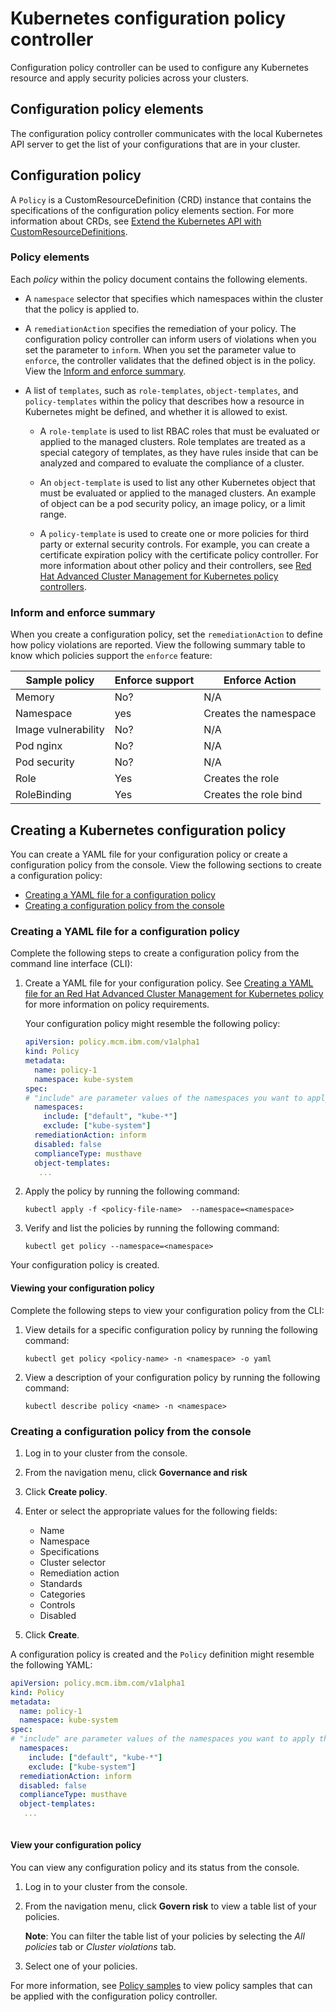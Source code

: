 # Kubernetes configuration policy controller

Configuration policy controller can be used to configure any Kubernetes resource and apply security policies across your clusters.


## Configuration policy elements

The configuration policy controller communicates with the local Kubernetes API server to get the list of your configurations that are in your cluster. 

## Configuration policy
  
A `Policy` is a CustomResourceDefinition (CRD) instance that contains the specifications of the configuration policy elements section. For more information about CRDs, see [Extend the Kubernetes API with CustomResourceDefinitions](https://kubernetes.io/docs/tasks/access-kubernetes-api/custom-resources/custom-resource-definitions/).

### Policy elements

Each _policy_ within the policy document contains the following elements.

  - A `namespace` selector that specifies which namespaces within the cluster that the policy is applied to.
  
  - A `remediationAction` specifies the remediation of your policy. The configuration policy controller can inform users of violations when you set the parameter to `inform`. When you set the parameter value to `enforce`, the controller validates that the defined object is in the policy. View the [Inform and enforce summary](#inform-and-enforce-summary).

  - A list of `templates`, such as `role-templates`, `object-templates`, and `policy-templates` within the policy that describes how a resource in Kubernetes might be defined, and whether it is allowed to exist.

    - A `role-template` is used to list RBAC roles that must be evaluated or applied to the managed clusters. Role templates are treated as a special category of templates, as they have rules inside that can be analyzed and compared to evaluate the compliance of a cluster.

    - An `object-template` is used to list any other Kubernetes object that must be evaluated or applied to the managed clusters. An example of object can be a pod security policy, an image policy, or a limit range.
    
    - A `policy-template` is used to create one or more policies for third party or external security controls. For example, you can create a certificate expiration policy with the certificate policy controller. For more information about other policy and their  controllers, see [Red Hat Advanced Cluster Management for Kubernetes policy controllers](../governance/policy_controllers.md).

### Inform and enforce summary

When you create a configuration policy, set the `remediationAction` to define how policy violations are reported. View the following summary table to know which policies support the `enforce` feature: 

| Sample policy| Enforce support | Enforce Action |
| -------| --------------- | -------------- |
| Memory | No? | N/A |
| Namespace | yes | Creates the namespace |
| Image vulnerability | No? | N/A |
| Pod nginx | No? | N/A |
| Pod security | No? | N/A |
| Role  | Yes | Creates the role |
| RoleBinding | Yes | Creates the role bind |

## Creating a Kubernetes configuration policy

You can create a YAML file for your configuration policy or create a configuration policy from the console. View the following sections to create a configuration policy:

* [Creating a YAML file for a configuration policy](#creating-a-yaml-file-for-a-configuration-policy)
* [Creating a configuration policy from the console](#creating-a-configuration-policy-from-the-console)

### Creating a YAML file for a configuration policy

Complete the following steps to create a configuration policy from the command line interface (CLI):

1. Create a YAML file for your configuration policy. See [Creating a YAML file for an Red Hat Advanced Cluster Management for Kubernetes policy](../governance/create_policy.md#yaml) for more information on policy requirements. 

    Your configuration policy might resemble the following policy:

    ```yaml
    apiVersion: policy.mcm.ibm.com/v1alpha1
    kind: Policy
    metadata:
      name: policy-1
      namespace: kube-system
    spec:
    # "include" are parameter values of the namespaces you want to apply the configuration policy , while exclude specifies the namespaces you explicitly do not want to apply
      namespaces:
        include: ["default", "kube-*"]
        exclude: ["kube-system"]
      remediationAction: inform
      disabled: false 
      complianceType: musthave
      object-templates:
       ...
     ``` 
    
2. Apply the policy by running the following command:
   
   ```
   kubectl apply -f <policy-file-name>  --namespace=<namespace>
   ```
   
3. Verify and list the policies by running the following command:

   ```
   kubectl get policy --namespace=<namespace>
   ```
   
Your configuration policy is created.

#### Viewing your configuration policy

Complete the following steps to view your configuration policy from the CLI:

1. View details for a specific configuration policy by running the following command:
   
   ```
   kubectl get policy <policy-name> -n <namespace> -o yaml
   ```
   
2. View a description of your configuration policy by running the following command:

   ```
   kubectl describe policy <name> -n <namespace>
   ```

### Creating a configuration policy from the console

1. Log in to your cluster from the console.
2. From the navigation menu, click **Governance and risk**
3. Click **Create policy**.
4. Enter or select the appropriate values for the following fields:
   * Name
   * Namespace
   * Specifications
   * Cluster selector
   * Remediation action
   * Standards
   * Categories
   * Controls
   * Disabled

5. Click **Create**.

A configuration policy is created and the `Policy` definition might resemble the following YAML:

   ```yaml
   apiVersion: policy.mcm.ibm.com/v1alpha1
   kind: Policy
   metadata:
     name: policy-1
     namespace: kube-system
   spec:
   # "include" are parameter values of the namespaces you want to apply the configuration policy , while exclude specifies the namespaces you explicitly do not want to apply
     namespaces:
       include: ["default", "kube-*"]
       exclude: ["kube-system"]
     remediationAction: inform
     disabled: false
     complianceType: musthave
     object-templates:
      ...
     
   ```

#### View your configuration policy

You can view any configuration policy and its status from the console.

1. Log in to your cluster from the console.
2. From the navigation menu, click **Govern risk** to view a table list of your policies. 

   **Note**: You can filter the table list of your policies by selecting the _All policies_ tab or _Cluster violations_ tab. 
3. Select one of your policies.

For more information, see [Policy samples](../governance/policy_samples.md) to view policy samples that can be applied with the configuration policy controller.
